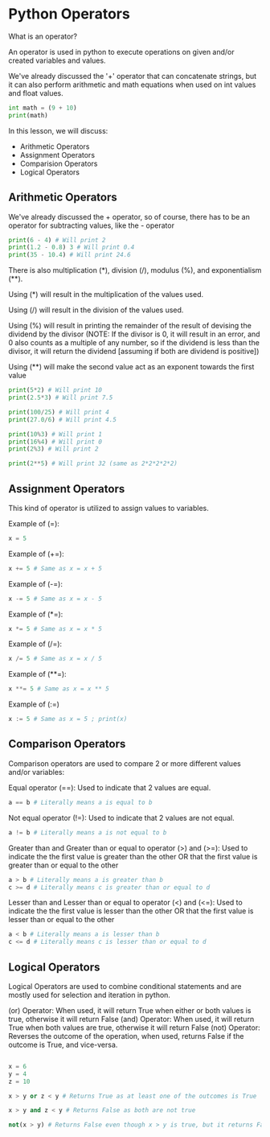 # Python Operators
What is an operator?

An operator is used in python to execute operations on given and/or created variables and values.

We've already discussed the '+' operator that can concatenate strings, but it can also perform arithmetic and math equations when used on int values and float values.

```python
int math = (9 + 10)
print(math)
```

In this lesson, we will discuss:
- Arithmetic Operators
- Assignment Operators
- Comparision Operators
- Logical Operators

## Arithmetic Operators

We've already discussed the + operator, so of course, there has to be an operator for subtracting values, like the - operator

```python
print(6 - 4) # Will print 2
print(1.2 - 0.8) 3 # Will print 0.4
print(35 - 10.4) # Will print 24.6
```

There is also multiplication (*), division (/), modulus (%), and exponentialism (**).

Using (*) will result in the multiplication of the values used.

Using (/) will result in the division of the values used.

Using (%) will result in printing the remainder of the result of devising the dividend by the divisor (NOTE: If the divisor is 0, it will result in an error, and 0 also counts as a multiple of any number, so if the dividend is less than the divisor, it will return the dividend [assuming if both are dividend is positive])

Using (**) will make the second value act as an exponent towards the first value 

```python
print(5*2) # Will print 10
print(2.5*3) # Will print 7.5

print(100/25) # Will print 4
print(27.0/6) # Will print 4.5

print(10%3) # Will print 1
print(16%4) # Will print 0
print(2%3) # Will print 2

print(2**5) # Will print 32 (same as 2*2*2*2*2)
```

## Assignment Operators

This kind of operator is utilized to assign values to variables.

Example of (=):
```python
x = 5
```

Example of (+=):
```python
x += 5 # Same as x = x + 5
```

Example of (-=):
```python
x -= 5 # Same as x = x - 5
```

Example of (*=):
```python
x *= 5 # Same as x = x * 5
```

Example of (/=):
```python
x /= 5 # Same as x = x / 5
```

Example of (**=):
```python
x **= 5 # Same as x = x ** 5
```

Example of (:=)
```python
x := 5 # Same as x = 5 ; print(x)
```

## Comparison Operators

Comparison operators are used to compare 2 or more different values and/or variables:

Equal operator (==):
Used to indicate that 2 values are equal.
```python
a == b # Literally means a is equal to b
```

Not equal operator (!=):
Used to indicate that 2 values are not equal.
```python
a != b # Literally means a is not equal to b
```

Greater than and Greater than or equal to operator (>) and (>=):
Used to indicate the the first value is greater than the other OR that the first value is greater than or equal to the other
```python
a > b # Literally means a is greater than b
c >= d # Literally means c is greater than or equal to d
```

Lesser than and Lesser than or equal to operator (<) and (<=):
Used to indicate the the first value is lesser than the other OR that the first value is lesser than or equal to the other
```python
a < b # Literally means a is lesser than b
c <= d # Literally means c is lesser than or equal to d
```

## Logical Operators

Logical Operators are used to combine conditional statements and are mostly used for selection and iteration in python.

(or) Operator: When used, it will return True when either or both values is true, otherwise it will return False
(and) Operator: When used, it will return True when both values are true, otherwise it will return False
(not) Operator: Reverses the outcome of the operation, when used, returns False if the outcome is True, and vice-versa.

```python

x = 6
y = 4
z = 10

x > y or z < y # Returns True as at least one of the outcomes is True

x > y and z < y # Returns False as both are not true

not(x > y) # Returns False even though x > y is true, but it returns False due to the outcome reversal
```